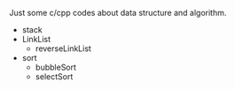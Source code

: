 Just some c/cpp codes about data structure and algorithm.
- stack
- LinkList
	* reverseLinkList
- sort
	* bubbleSort
	* selectSort